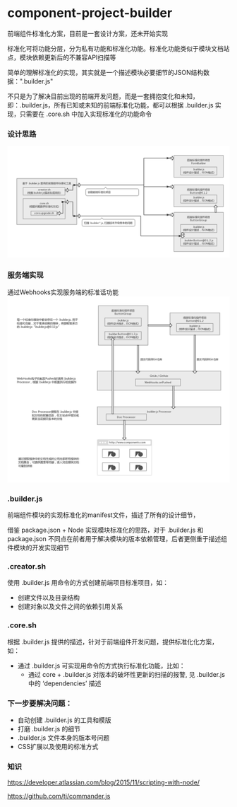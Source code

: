 
# component-project-builder

前端组件标准化方案，目前是一套设计方案，还未开始实现

标准化可将功能分层，分为私有功能和标准化功能。标准化功能类似于模块文档站点，模块依赖更新后的不兼容API扫描等

简单的理解标准化的实现，其实就是一个描述模块必要细节的JSON结构数据：".builder.js"

不只是为了解决目前出现的前端开发问题，而是一套拥抱变化和未知，即：.builder.js，所有已知或未知的前端标准化功能，都可以根据 .builder.js 实现，只需要在 .core.sh 中加入实现标准化的功能命令

### 设计思路
![images](/builder.png "设计思路")

### 服务端实现
通过Webhooks实现服务端的标准话功能
![images](/githooks.png "服务端标准化")

### .builder.js
前端组件模块的实现标准化的manifest文件，描述了所有的设计细节，

借鉴 package.json + Node 实现模块标准化的思路，对于 .builder.js 和 package.json 不同点在前者用于解决模块的版本依赖管理，后者更侧重于描述组件模块的开发实现细节

### .creator.sh
使用 .builder.js 用命令的方式创建前端项目标准项目，如：

* 创建文件以及目录结构
* 创建对象以及文件之间的依赖引用关系

### .core.sh
根据 .builder.js 提供的描述，针对于前端组件开发问题，提供标准化化方案，如：

* 通过 .builder.js 可实现用命令的方式执行标准化功能，比如：
  * 通过 core + .builder.js 对版本的破坏性更新的扫描的报警, 见 .builder.js 中的 ‘dependencies’ 描述

### 下一步要解决问题：
* 自动创建 .builder.js 的工具和模版
* 打磨 .builder.js 的细节
* .builder.js 文件本身的版本号问题
* CSS扩展以及使用的标准方式

### 知识
https://developer.atlassian.com/blog/2015/11/scripting-with-node/

https://github.com/tj/commander.js
